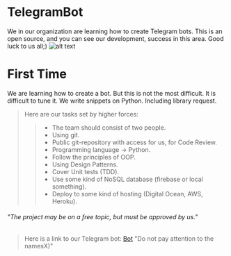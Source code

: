 # TelegramBot
We in our organization are learning how to create Telegram bots. This is an open source, and you can see our development, success in this area. Good luck to us all;)
![alt text](https://github.com/turingorganization/TelegramBot/blob/master/OurBotPhoto.png)
# First Time
We are learning how to create a bot. But this is not the most difficult. It is difficult to tune it. We write snippets on Python. Including library request.  
>Here are our tasks set by higher forces:  
>>- The team should consist of two people.
>>- Using git.
>>- Public git-repository with access for us, for Code Review.
>>- Programming language → Python.
>>- Follow the principles of OOP.
>>- Using Design Patterns.
>>- Cover Unit tests (TDD).
>>- Use some kind of NoSQL database (firebase or local something).
>>- Deploy to some kind of hosting (Digital Ocean, AWS, Heroku).
###### "The project may be on a free topic, but must be approved by us." ######
>Here is a link to our Telegram bot: [Bot](https://web.telegram.org/#/im?p=%40killThem_bot) "Do not pay attention to the namesX)"
